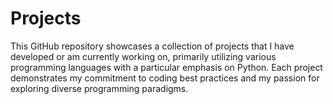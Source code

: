 # Projects

This GitHub repository showcases a collection of projects that I have developed or am currently working on, primarily utilizing various programming languages with a particular emphasis on Python. Each project demonstrates my commitment to coding best practices and my passion for exploring diverse programming paradigms.
